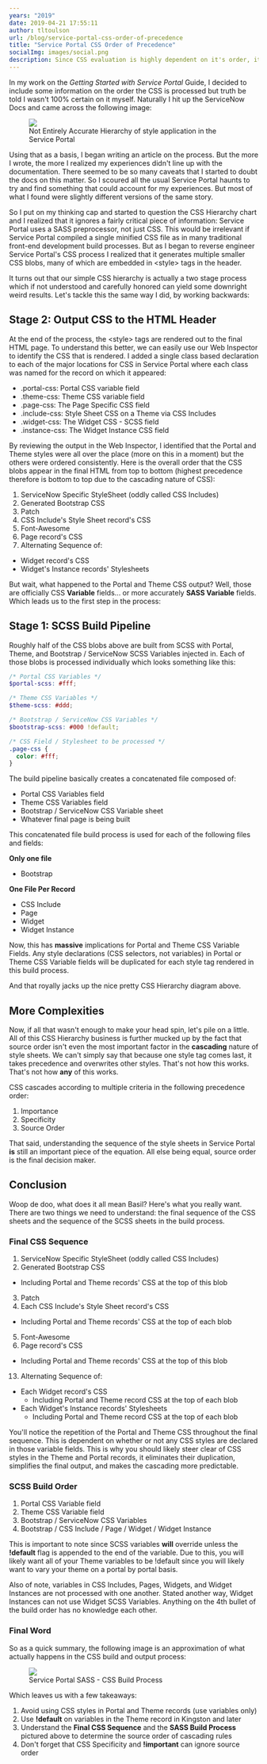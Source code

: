```yaml
---
years: "2019"
date: 2019-04-21 17:55:11
author: tltoulson
url: /blog/service-portal-css-order-of-precedence
title: "Service Portal CSS Order of Precedence"
socialImg: images/social.png
description: Since CSS evaluation is highly dependent on it's order, it helps to understand how the different Service Portal CSS fields get ordered and processed. Unfortunately, the story is more complicated than most documentation reveals.
---
```


In my work on the *Getting Started with Service Portal* Guide, I decided to include some information on the order the CSS is processed but truth be told I wasn't 100% certain on it myself. Naturally I hit up the ServiceNow Docs and came across the following image:

<figure>
  <img src="images/CSSHierarchy-Diagram.png" />
  <figcaption>
    Not Entirely Accurate Hierarchy of style application in the Service Portal
  </figcaption>
</figure>

Using that as a basis, I began writing an article on the process. But the more I wrote, the more I realized my experiences didn't line up with the documentation. There seemed to be so many caveats that I started to doubt the docs on this matter. So I scoured all the usual Service Portal haunts to try and find something that could account for my experiences. But most of what I found were slightly different versions of the same story.

So I put on my thinking cap and started to question the CSS Hierarchy chart and I realized that it ignores a fairly critical piece of information: Service Portal uses a SASS preprocessor, not just CSS. This would be irrelevant if Service Portal compiled a single minified CSS file as in many traditional front-end development build processes. But as I began to reverse engineer Service Portal's CSS process I realized that it generates multiple smaller CSS blobs, many of which are embedded in \<style\> tags in the header.

It turns out that our simple CSS hierarchy is actually a two stage process which if not understood and carefully honored can yield some downright weird results. Let's tackle this the same way I did, by working backwards:

## Stage 2: Output CSS to the HTML Header

At the end of the process, the \<style\> tags are rendered out to the final HTML page. To understand this better, we can easily use our Web Inspector to identify the CSS that is rendered. I added a single class based declaration to each of the major locations for CSS in Service Portal where each class was named for the record on which it appeared:

- .portal-css: Portal CSS variable field
- .theme-css: Theme CSS variable field
- .page-css: The Page Specific CSS field
- .include-css: Style Sheet CSS on a Theme via CSS Includes
- .widget-css: The Widget CSS - SCSS field
- .instance-css: The Widget Instance CSS field

By reviewing the output in the Web Inspector, I identified that the Portal and Theme styles were all over the place (more on this in a moment) but the others were ordered consistently. Here is the overall order that the CSS blobs appear in the final HTML from top to bottom (highest precedence therefore is bottom to top due to the cascading nature of CSS):

1. ServiceNow Specific StyleSheet (oddly called CSS Includes)
2. Generated Bootstrap CSS
3. Patch
4. CSS Include's Style Sheet record's CSS
5. Font-Awesome
6. Page record's CSS
7. Alternating Sequence of:
  - Widget record's CSS
  - Widget's Instance records' Stylesheets

But wait, what happened to the Portal and Theme CSS output? Well, those are officially CSS **Variable** fields... or more accurately **SASS Variable** fields. Which leads us to the first step in the process:

## Stage 1: SCSS Build Pipeline

Roughly half of the CSS blobs above are built from SCSS with Portal, Theme, and Bootstrap / ServiceNow SCSS Variables injected in. Each of those blobs is processed individually which looks something like this:

```SCSS
/* Portal CSS Variables */
$portal-scss: #fff;

/* Theme CSS Variables */
$theme-scss: #ddd;

/* Bootstrap / ServiceNow CSS Variables */
$bootstrap-scss: #000 !default;

/* CSS Field / Stylesheet to be processed */
.page-css {
  color: #fff;
}
```

The build pipeline basically creates a concatenated file composed of:

- Portal CSS Variables field
- Theme CSS Variables field
- Bootstrap / ServiceNow CSS Variable sheet
- Whatever final page is being built

This concatenated file build process is used for each of the following files and fields:

**Only one file**

- Bootstrap

**One File Per Record**

- CSS Include
- Page
- Widget
- Widget Instance

Now, this has **massive** implications for Portal and Theme CSS Variable Fields. Any style declarations (CSS selectors, not variables) in Portal or Theme CSS Variable fields will be duplicated for each style tag rendered in this build process.

And that royally jacks up the nice pretty CSS Hierarchy diagram above.

## More Complexities

Now, if all that wasn't enough to make your head spin, let's pile on a little. All of this CSS Hierarchy business is further mucked up by the fact that source order isn't even the most important factor in the **cascading** nature of style sheets. We can't simply say that because one style tag comes last, it takes precedence and overwrites other styles. That's not how this works. That's not how **any** of this works.

CSS cascades according to multiple criteria in the following precedence order:

1. Importance
2. Specificity
3. Source Order

That said, understanding the sequence of the style sheets in Service Portal **is** still an important piece of the equation. All else being equal, source order is the final decision maker.

## Conclusion

Woop de doo, what does it all mean Basil? Here's what you really want. There are two things we need to understand: the final sequence of the CSS sheets and the sequence of the SCSS sheets in the build process.

### Final CSS Sequence

1. ServiceNow Specific StyleSheet (oddly called CSS Includes)
2. Generated Bootstrap CSS
  - Including Portal and Theme records' CSS at the top of this blob
3. Patch
4. Each CSS Include's Style Sheet record's CSS
  - Including Portal and Theme records' CSS at the top of each blob
5. Font-Awesome
6. Page record's CSS
  - Including Portal and Theme records' CSS at the top of this blob
13. Alternating Sequence of:
  - Each Widget record's CSS
      - Including Portal and Theme record CSS at the top of each blob
  - Each Widget's Instance records' Stylesheets
      - Including Portal and Theme record CSS at the top of each blob

You'll notice the repetition of the Portal and Theme CSS throughout the final sequence. This is dependent on whether or not any CSS styles are declared in those variable fields. This is why you should likely steer clear of CSS styles in the Theme and Portal records, it eliminates their duplication, simplifies the final output, and makes the cascading more predictable.

### SCSS Build Order

1. Portal CSS Variable field
2. Theme CSS Variable field
3. Bootstrap / ServiceNow CSS Variables
4. Bootstrap / CSS Include / Page / Widget / Widget Instance

This is important to note since SCSS variables **will** override unless the **!default** flag is appended to the end of the variable. Due to this, you will likely want all of your Theme variables to be !default since you will likely want to vary your theme on a portal by portal basis.

Also of note, variables in CSS Includes, Pages, Widgets, and Widget Instances are not processed with one another. Stated another way, Widget Instances can not use Widget SCSS Variables. Anything on the 4th bullet of the build order has no knowledge each other.

### Final Word

So as a quick summary, the following image is an approximation of what actually happens in the CSS build and output process:

<figure>
  <img src="images/service-portal-sass-css-build-process.png" />
  <figcaption>
    Service Portal SASS - CSS Build Process
  </figcaption>
</figure>

Which leaves us with a few takeaways:

1. Avoid using CSS styles in Portal and Theme records (use variables only)
2. Use **!default** on variables in the Theme record in Kingston and later
3. Understand the **Final CSS Sequence** and the **SASS Build Process** pictured above to determine the source order of cascading rules
4. Don't forget that CSS Specificity and **!important** can ignore source order
